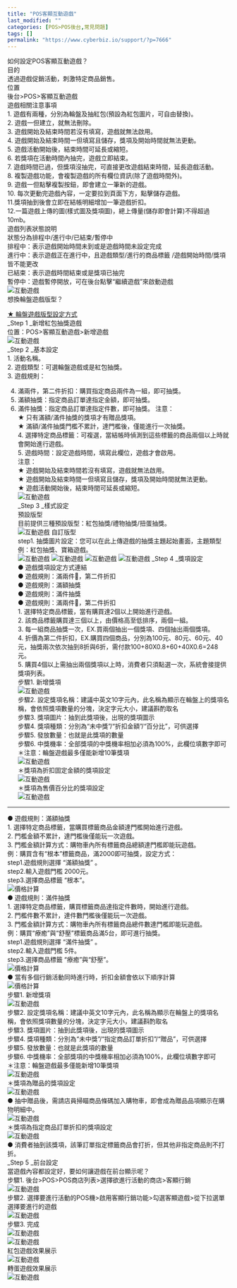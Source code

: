 ```yaml
---
title: "POS客顯互動遊戲"
last_modified: ""
categories: [POS>POS後台,常見問題]
tags: []
permalink: "https://www.cyberbiz.io/support/?p=7666"
---
```


如何設定POS客顯互動遊戲？  
目的  
透過遊戲促銷活動，刺激特定商品銷售。  
位置  
後台>POS>客顯互動遊戲  
遊戲相關注意事項  
1\. 遊戲有兩種，分別為輪盤及抽紅包(預設為紅包圖片，可自由替換)。  
2\. 遊戲一但建立，就無法刪除。  
3\. 遊戲開始及結束時間若沒有填寫，遊戲就無法啟用。  
4\. 遊戲開始及結束時間一但填寫且儲存，獎項及開始時間就無法更動。  
5\. 遊戲活動開始後，結束時間可延長或縮短。  
6\. 若獎項在活動時間內抽完，遊戲立即結束。  
7\. 遊戲時間已過，但獎項沒抽完，可直接更改遊戲結束時間，延長遊戲活動。  
8\. 複製遊戲功能，會複製遊戲的所有欄位資訊(除了遊戲時間外)。  
9\. 遊戲一但點擊複製按鈕，即會建立一筆新的遊戲。  
10\. 每次更動完遊戲內容，一定要拉到頁面下方，點擊儲存遊戲。  
11.獎項抽到後會立即在結帳明細增加一筆遊戲折扣。  
12.一篇遊戲上傳的圖(樣式圖及獎項圖)，總上傳量(儲存即會計算)不得超過10mb。  
遊戲列表狀態說明  
狀態分為排程中/進行中/已結束/暫停中  
排程中：表示遊戲開始時間未到或是遊戲時間未設定完成  
進行中：表示遊戲正在進行中，且遊戲類型/進行的商品標籤 /遊戲開始時間/獎項皆不能更改  
已結束：表示遊戲時間結束或是獎項已抽完  
暫停中：遊戲暫停開放，可在後台點擊“繼續遊戲”來啟動遊戲  
![互動遊戲](https://www.cyberbiz.co/support/wp-content/uploads/2020/03/互動遊戲21.png)  
想換輪盤遊戲版型？  

[★ 輪盤遊戲版型設定方式](https://www.cyberbiz.co/support/?p=6429)  
_Step 1  _新增紅包抽獎遊戲  
位置：POS>客顯互動遊戲>新增遊戲  
![互動遊戲](https://www.cyberbiz.co/support/wp-content/uploads/2020/05/Menu_POS.png)  
_Step 2  _基本設定  
1\. 活動名稱。  
2\. 遊戲類型：可選輪盤遊戲或是紅包抽獎。  
3\. 遊戲規則：  

4. 滿兩件，第二件折扣：購買指定商品兩件為一組，即可抽獎。
5. 滿額抽獎：指定商品訂單達指定金額，即可抽獎。
6. 滿件抽獎：指定商品訂單達指定件數，即可抽獎。
注意：  
★ 只有滿額/滿件抽獎的獎項才有贈品獎項。  
★ 滿額/滿件抽獎門檻不累計，達門檻後，僅能進行一次抽獎。  
4\. 選擇特定商品標籤：可複選，當結帳時偵測到這些標籤的商品兩個以上時就會開始進行遊戲。  
5\. 遊戲時間：設定遊戲時間，填寫此欄位，遊戲才會啟用。  
注意：  
★ 遊戲開始及結束時間若沒有填寫，遊戲就無法啟用。  
★ 遊戲開始及結束時間一但填寫且儲存，獎項及開始時間就無法更動。  
★ 遊戲活動開始後，結束時間可延長或縮短。  
![互動遊戲](https://www.cyberbiz.co/support/wp-content/uploads/2020/09/POS_Game_setting01.png)  
_Step 3  _樣式設定  
預設版型  
目前提供三種預設版型：紅包抽獎/禮物抽獎/扭蛋抽獎。  
![互動遊戲](https://www.cyberbiz.co/support/wp-content/uploads/2020/05/互動遊戲25.png)
自訂版型  
step1. 抽獎圖片設定：您可以在此上傳遊戲的抽獎主題起始畫面，主題類型例：紅包抽獎、寶箱遊戲。  
![互動遊戲](https://www.cyberbiz.co/support/wp-content/uploads/2020/03/互動遊戲14.png)
![互動遊戲](https://www.cyberbiz.co/support/wp-content/uploads/2020/03/互動遊戲16.png)
![互動遊戲](https://www.cyberbiz.co/support/wp-content/uploads/2020/03/互動遊戲17.png)
![互動遊戲](https://www.cyberbiz.co/support/wp-content/uploads/2020/03/互動遊戲15.jpg)
_Step 4  _獎項設定  
● 遊戲獎項設定方式連結  
● 遊戲規則：滿兩件，第二件折扣  
● 遊戲規則：滿額抽獎  
● 遊戲規則：滿件抽獎  
● 遊戲規則：滿兩件，第二件折扣  
1\. 選擇特定商品標籤，當有購買達2個以上開始進行遊戲。  
2\. 該商品標籤購買達三個以上，由價格高至低排序，兩個一組。  
3\. 每一組商品抽獎一次，EX.買兩個抽出一個獎項、四個抽出兩個獎項。  
4\.
折價為第二件折扣，EX.購買四個商品，分別為100元、80元、60元、40元，抽獎兩次依次抽到8折與6折，需付款100+80X0.8+60+40X0.6=248元。  
5\. 購買4個以上需抽出兩個獎項以上時，消費者只須點選一次，系統會接提供獎項列表。  
步驟1. 新增獎項  
![互動遊戲](https://www.cyberbiz.co/support/wp-content/uploads/2020/05/互動遊戲04.png)  
步驟2. 設定獎項名稱：建議中英文10字元內，此名稱為顯示在輪盤上的獎項名稱，會依照獎項數量的分塊，決定字元大小，建議斟酌取名  
步驟3. 獎項圖片：抽到此獎項後，出現的獎項圖示  
步驟4. 獎項種類：分別為“未中獎”/“折扣金額”/“百分比”，可供選擇  
步驟5. 發放數量：也就是此獎項的數量  
步驟6. 中獎機率：全部獎項的中獎機率相加必須為100%，此欄位填數字即可  
＊注意：輪盤遊戲最多僅能新增10筆獎項  
![互動遊戲](https://www.cyberbiz.co/support/wp-content/uploads/2020/09/POS_Game_setting08.png)  
＊獎項為折扣固定金額的獎項設定  
![互動遊戲](https://www.cyberbiz.co/support/wp-content/uploads/2020/05/POS_GAME_PRIZE_amount.png)  
＊獎項為售價百分比的獎項設定  
![互動遊戲](https://www.cyberbiz.co/support/wp-content/uploads/2020/05/POS_GAME_PRIZE_percentage.png)  

* * *

● 遊戲規則：滿額抽獎  
1\. 選擇特定商品標籤，當購買標籤商品金額達門檻開始進行遊戲。  
2\. 門檻金額不累計，達門檻後僅能玩一次遊戲。  
3\. 門檻金額計算方式：購物車內所有標籤商品總額達門檻即能玩遊戲。  
例：購買含有“根本”標籤商品，滿2000即可抽獎，設定方式：  
step1.遊戲規則選擇 “滿額抽獎” 。  
step2.輸入遊戲門檻 2000元。  
step3.選擇商品標籤 “根本”。  
![價格計算](https://www.cyberbiz.co/support/wp-content/uploads/2020/09/POS_Game_setting02.png)  
● 遊戲規則：滿件抽獎  
1\. 選擇特定商品標籤，購買標籤商品達指定件數時，開始進行遊戲。  
2\. 門檻件數不累計，達件數門檻後僅能玩一次遊戲。  
3\. 門檻金額計算方式：購物車內所有標籤商品總件數達門檻即能玩遊戲。  
例：購買“療癒”與“舒壓”標籤商品滿5台，即可進行抽獎。  
step1.遊戲規則選擇 “滿件抽獎” 。  
step2.輸入遊戲門檻 5件。  
step3.選擇商品標籤 “療癒”與“舒壓”。  
![價格計算](https://www.cyberbiz.co/support/wp-content/uploads/2020/09/POS_Game_setting03.png)  
● 當有多個行銷活動同時進行時，折扣金額會依以下順序計算  
![價格計算](https://www.cyberbiz.co/support/wp-content/uploads/2020/05/POS_遊戲算錢.png)  
步驟1. 新增獎項  
![互動遊戲](https://www.cyberbiz.co/support/wp-content/uploads/2020/05/互動遊戲04.png)  
步驟2. 設定獎項名稱：建議中英文10字元內，此名稱為顯示在輪盤上的獎項名稱，會依照獎項數量的分塊，決定字元大小，建議斟酌取名  
步驟3. 獎項圖片：抽到此獎項後，出現的獎項圖示  
步驟4. 獎項種類：分別為“未中獎”/“指定商品訂單折扣”/“贈品”，可供選擇  
步驟5. 發放數量：也就是此獎項的數量  
步驟6. 中獎機率：全部獎項的中獎機率相加必須為100%，此欄位填數字即可  
＊注意：輪盤遊戲最多僅能新增10筆獎項  
![互動遊戲](https://www.cyberbiz.co/support/wp-content/uploads/2020/09/POS_Game_setting04-1.png)  
＊獎項為贈品的獎項設定  
![互動遊戲](https://www.cyberbiz.co/support/wp-content/uploads/2020/09/POS_Game_setting05.png)  
● 抽中贈品後，需請店員掃瞄商品條碼加入購物車，即會成為贈品品項顯示在購物明細中。  
![互動遊戲](https://www.cyberbiz.co/support/wp-content/uploads/2020/09/POS_Game_setting07.png)  
＊獎項為指定商品訂單折扣的獎項設定  
![互動遊戲](https://www.cyberbiz.co/support/wp-content/uploads/2020/09/POS_Game_setting06.png)  
● 消費者抽到該獎項，該筆訂單指定標籤商品會打折，但其他非指定商品則不打折。  
_Step 5  _前台設定  
當遊戲內容都設定好，要如何讓遊戲在前台顯示呢？  
步驟1. 後台>POS>POS商店列表>選擇欲進行活動的商店>客顯行銷  
![互動遊戲](https://www.cyberbiz.co/support/wp-content/uploads/2020/05/POS_submenu.png)  
步驟2. 選擇要進行活動的POS機>啟用客顯行銷功能>勾選客顯遊戲>從下拉選單選擇要進行的遊戲  
![互動遊戲](https://www.cyberbiz.co/support/wp-content/uploads/2020/05/pos_select_game.png)  
步驟3. 完成  
![互動遊戲](https://www.cyberbiz.co/support/wp-content/uploads/2020/05/2nd_game_begin.png)  
![互動遊戲](https://www.cyberbiz.co/support/wp-content/uploads/2020/05/2nd_game_end.png)  
紅包遊戲效果展示  
![互動遊戲](https://www.cyberbiz.co/support/wp-content/uploads/2020/05/紅包demo01.gif)  
轉蛋遊戲效果展示  
![互動遊戲](https://www.cyberbiz.co/support/wp-content/uploads/2020/05/轉蛋demo01.gif)  

